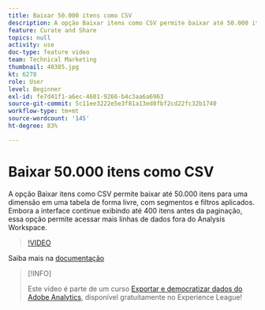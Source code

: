 ```yaml
---
title: Baixar 50.000 itens como CSV
description: A opção Baixar itens como CSV permite baixar até 50.000 itens para uma dimensão em uma tabela de forma livre, com segmentos e filtros aplicados. Embora a interface continue exibindo até 400 itens antes da paginação, essa opção permite acessar mais linhas de dados fora do Analysis Workspace.
feature: Curate and Share
topics: null
activity: use
doc-type: feature video
team: Technical Marketing
thumbnail: 40385.jpg
kt: 6278
role: User
level: Beginner
exl-id: fe7d41f1-a6ec-4601-9266-b4c3aa6a6963
source-git-commit: 5c11ee3222e5e3f81a13ed8fbf2cd22fc32b1740
workflow-type: tm+mt
source-wordcount: '145'
ht-degree: 83%

---
```


# Baixar 50.000 itens como CSV

A opção Baixar itens como CSV permite baixar até 50.000 itens para uma dimensão em uma tabela de forma livre, com segmentos e filtros aplicados. Embora a interface continue exibindo até 400 itens antes da paginação, essa opção permite acessar mais linhas de dados fora do Analysis Workspace.

>[!VIDEO](https://video.tv.adobe.com/v/40385/?quality=12&learn=on)

Saiba mais na [documentação](https://experienceleague.adobe.com/docs/analytics/analyze/analysis-workspace/curate-share/download-send.html?lang=pt-BR)

>[!INFO]
>
> Este vídeo é parte de um curso [Exportar e democratizar dados do Adobe Analytics](https://experienceleague.adobe.com/?recommended=Analytics-A-1-2022.1.democratizing), disponível gratuitamente no Experience League!